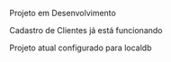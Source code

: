 Projeto em Desenvolvimento

Cadastro de Clientes já está funcionando

Projeto atual configurado para localdb
